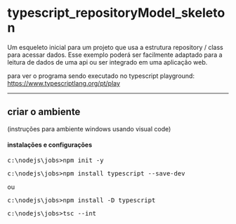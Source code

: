 # typescript_repositoryModel_skeleton
Um esqueleto inicial para um projeto que usa a estrutura repository / class para acessar dados. Esse exemplo poderá ser facilmente adaptado para a leitura de dados de uma api ou ser integrado em uma aplicação web.

para ver o programa sendo executado no typescript playground:
https://www.typescriptlang.org/pt/play

<hr/>

## criar o ambiente
(instruções para ambiente windows usando visual code)

#### instalações e configurações
<pre>c:\nodejs\jobs>npm init -y</pre>
<pre>c:\nodejs\jobs>npm install typescript --save-dev</pre>
ou
<pre>c:\nodejs\jobs>npm install -D typescript</pre>
<pre>c:\nodejs\jobs>tsc --int</pre>